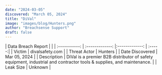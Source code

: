 ```yaml
---
date: "2024-03-05"
discovered: "March 05, 2024"
title: "DiVal"
image: "images/blog/Hunters.png"
author: "Breachsense Support"
draft: false
---
```


| Data Breach Report           |              | 
| :-----------: | :-------------:     |:-------------:    | :-----:|
| Victim      | divalsafety.com      | 
| Threat Actor      | Hunters      | 
| Date Discovered      | Mar 05, 2024      | 
| Description      | DiVal is a premier B2B distributor of safety equipment, industrial and contractor tools & supplies, and maintenance.      | 
| Leak Size      | Unknown      | 

